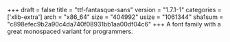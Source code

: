 +++
draft = false
title = "ttf-fantasque-sans"
version = "1.7.1-1"
categories = ['xlib-extra']
arch = "x86_64"
size = "404992"
usize = "1061344"
sha1sum = "c898efec9b2a90c4da740f08931bb1aa00df04c6"
+++
A font family with a great monospaced variant for programmers.